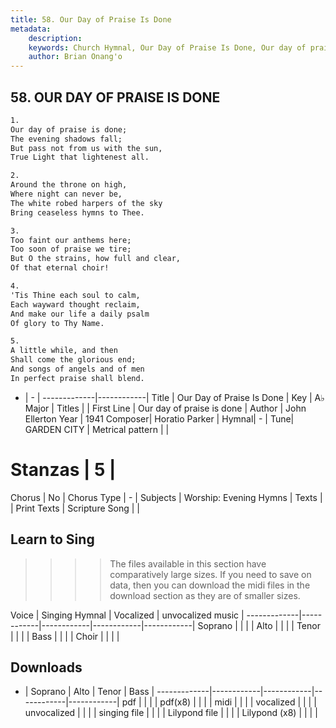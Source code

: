 ```yaml
---
title: 58. Our Day of Praise Is Done
metadata:
    description: 
    keywords: Church Hymnal, Our Day of Praise Is Done, Our day of praise is done, 
    author: Brian Onang'o
---
```



## 58. OUR DAY OF PRAISE IS DONE

```txt
1.
Our day of praise is done; 
The evening shadows fall; 
But pass not from us with the sun, 
True Light that lightenest all. 

2.
Around the throne on high, 
Where night can never be, 
The white robed harpers of the sky 
Bring ceaseless hymns to Thee. 

3.
Too faint our anthems here; 
Too soon of praise we tire; 
But O the strains, how full and clear, 
Of that eternal choir! 

4.
'Tis Thine each soul to calm, 
Each wayward thought reclaim, 
And make our life a daily psalm 
Of glory to Thy Name. 

5.
A little while, and then 
Shall come the glorious end; 
And songs of angels and of men 
In perfect praise shall blend.

```

- |   -  |
-------------|------------|
Title | Our Day of Praise Is Done |
Key | A♭ Major |
Titles |  |
First Line | Our day of praise is done |
Author | John Ellerton
Year | 1941
Composer| Horatio Parker |
Hymnal|  - |
Tune| GARDEN CITY |
Metrical pattern | |
# Stanzas | 5 |
Chorus | No |
Chorus Type | - |
Subjects | Worship: Evening Hymns |
Texts |  |
Print Texts | 
Scripture Song |  |
  
## Learn to Sing

>>>> The files available in this section have comparatively large sizes. If you need to save on data, then you can download the midi files in the download section as they are of smaller sizes.

Voice |  Singing Hymnal | Vocalized | unvocalized music |
-------------|------------|------------|------------|------------|
Soprano | | | |
Alto | | | |
Tenor | | | |
Bass | | | |
Choir | | | |

## Downloads

- |  Soprano | Alto | Tenor | Bass |
-------------|------------|------------|------------|------------|
pdf | | | |
pdf(x8) | | | |
midi | | | |
vocalized | | | |
unvocalized | | | |
singing file | | | |
Lilypond file | | | |
Lilypond (x8) | | | |
  